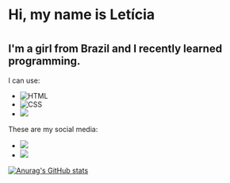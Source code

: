 <h1>Hi, my name is Letícia<h1/>
<h2>I'm a girl from Brazil and I recently learned programming.</h2>
<p>I can use:</p>
<ul>
  <li> <img src="https://img.shields.io/badge/HTML5-E34F26?style=for-the-badge&logo=html5&logoColor=white" alt="HTML"> </li>
  <li> <img src="https://img.shields.io/badge/CSS3-1572B6?style=for-the-badge&logo=css3&logoColor=white" alt="CSS"> </li>
  <li> <img src="https://img.shields.io/badge/JavaScript-F7DF1E?style=for-the-badge&logo=javascript&logoColor=black"></li>
</ul>
<p>These are my social media:</p>
<ul>
  <li> <a href="https://www.instagram.com/leh_justino_wehbe/"><img src="https://img.shields.io/badge/Instagram-E4405F?style=for-the-badge&logo=instagram&logoColor=white"> <a/></li>
  <li> <a href="https://br.linkedin.com/](https://www.linkedin.com/in/let%C3%ADcia-justino-wehbe-04a035302/)(https://www.linkedin.com/in/let%C3%ADcia-justino-wehbe-04a035302/)"><img src="https://img.shields.io/badge/LinkedIn-0077B5?style=for-the-badge&logo=linkedin&logoColor=white"> <a/></li>
</ul>
<div>

[![Anurag's GitHub stats](https://github-readme-stats.vercel.app/api?username=Lelehjustino)](https://github.com/anuraghazra/github-readme-stats)

